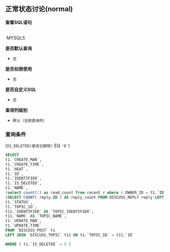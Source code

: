 ## 正常状态讨论(normal) <!-- {docsify-ignore-all} -->



<p class="panel-title"><b>查看SQL语句</b></p>
<br>

<el-row>
&nbsp;<el-tag @click="MYSQL5 = true">MYSQL5</el-tag>
</el-row>

<br>
<p class="panel-title"><b>是否默认查询</b></p>

* `否`

<p class="panel-title"><b>是否权限使用</b></p>

* `否`

<p class="panel-title"><b>是否自定义SQL</b></p>

* `否`

<p class="panel-title"><b>查询列级别</b></p>

* `默认（全部查询列）`



### 查询条件

(`IS_DELETED(是否已删除)` EQ `'0'`)





<el-dialog v-model="MYSQL5" title="MYSQL5">

```sql
SELECT
t1.`CREATE_MAN`,
t1.`CREATE_TIME`,
t1.`HEAT`,
t1.`ID`,
t1.`IDENTIFIER`,
t1.`IS_DELETED`,
t1.`NAME`,
(select count(1) as read_count from recent r where r.OWNER_ID = t1.`ID` and r.OWNER_TYPE = 'discuss' and r.OWNER_SUBTYPE = 'post') AS `READ_COUNT`,
(SELECT COUNT( reply.ID ) AS reply_count FROM DISCUSS_REPLY reply LEFT JOIN discuss_post dis ON dis.ID = reply.POST_ID WHERE dis.ID = t1.`ID`) AS `REPLIES`,
t1.`STATUS`,
t1.`TOPIC_ID`,
t11.`IDENTIFIER` AS `TOPIC_IDENTIFIER`,
t11.`NAME` AS `TOPIC_NAME`,
t1.`UPDATE_MAN`,
t1.`UPDATE_TIME`
FROM `DISCUSS_POST` t1 
LEFT JOIN `DISCUSS_TOPIC` t11 ON t1.`TOPIC_ID` = t11.`ID` 

WHERE ( t1.`IS_DELETED` = 0 )
```

</el-dialog>

<script>
 const { createApp } = Vue
  createApp({
    data() {
      return {
                MYSQL5 : false
        
      }
    },
    methods: {
    }
  }).use(ElementPlus).mount('#app')
</script>